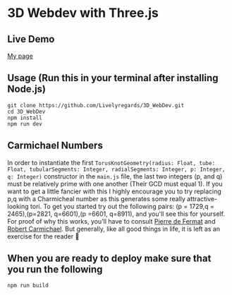 # 3D Webdev with Three.js


## Live Demo
<a href = "https://drewr.org/" target = "_blank"> My page </a>

## Usage (Run this in your terminal after installing Node.js)

```
git clone https://github.com/Livelyregards/3D_WebDev.git
cd 3D_WebDev
npm install
npm run dev
```

## Carmichael Numbers
In order to instantiate the first `TorusKnotGeometry(radius: Float, tube: Float, tubularSegments: Integer, radialSegments: Integer, p: Integer, q: Integer)` constructor in the `main.js` file, the last two integers (p, and q) must be relatively prime with one another (Their GCD must equal 1). If you want to get a little fancier with this I highly encourage you to try replacing p,q with a Charmicheal number as this generates some really attractive-looking tori. To get you started try out the following pairs: (p = 1729,q = 2465),(p=2821, q=6601),(p =6601, q=8911), and you'll see this for yourself. For proof of why this works, you'll have to consult <a href = "https://en.wikipedia.org/wiki/Fermat_pseudoprime">Pierre de Fermat</a> and <a href ="https://en.wikipedia.org/wiki/Carmichael_number">Robert Carmichael</a>. But generally, like all good things in life, it is left as an exercise for the reader 🙂

## When you are ready to deploy make sure that you run the following

```
npm run build 

```
